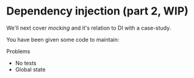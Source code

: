 # Dependency injection (part 2, WIP)

We'll next cover _mocking_ and it's relation to DI with a case-study. 

You have been given some code to maintain:

Problems

- No tests
- Global state